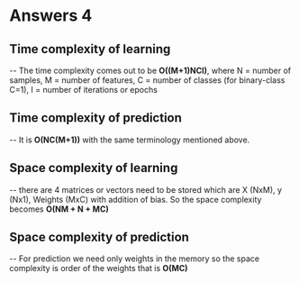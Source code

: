 # Answers 4

## Time complexity of learning

-- The time complexity comes out to be **O((M+1)NCI)**, where N = number of samples, M = number of features,
C = number of classes (for binary-class C=1), I = number of iterations or epochs

## Time complexity of prediction

-- It is **O(NC(M+1))** with the same terminology mentioned above.

## Space complexity of learning

-- there are 4 matrices or vectors need to be stored which are X (NxM), y (Nx1), Weights (MxC) with addition of bias. So the space complexity becomes **O(NM + N + MC)**

## Space complexity of prediction

-- For prediction we need only weights in the memory so the space complexity is order of the weights that is **O(MC)**